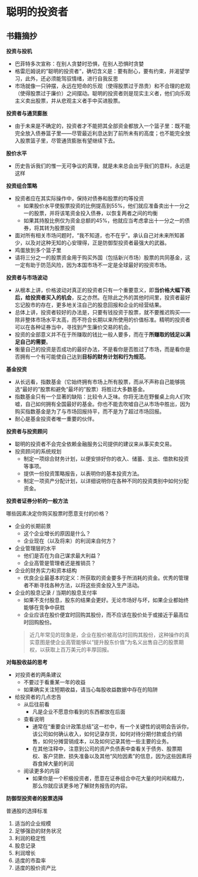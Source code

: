 # 聪明的投资者

## 书籍摘抄

**投资与投机**

- 巴菲特多次宣称：在别人贪婪时恐惧，在别人恐惧时贪婪
- 格雷厄姆说的”聪明的投资者“，确切含义是：要有耐心，要有约束，并渴望学习，此外，还必须能驾驭情绪，进行自我反思
- 市场就像一只钟摆，永远在短命的乐观（使得股票过于昂贵）和不合理的悲观（使得股票过于廉价）之间摆动。聪明的投资者则是现实主义者，他们向乐观主义卖出股票，并从悲观主义者手中买进股票。

**投资者与通货膨胀**

- 由于未来是不确定的，投资者才不能把其全部资金都放入一个篮子里：既不能完全放入债券篮子里——尽管最近利息达到了前所未有的高度；也不能完全放入股票篮子里，尽管通货膨胀有望继续下去。

**股价水平**

- 历史告诉我们的惟一无可争议的真理，就是未来总会出乎我们的意料，永远是这样

**投资组合策略**

- 投资者应在其实际操作中，保持对债券和股票的均等投资
    * 如果股价水平使股票投资的比例提高到55%，他们就应准备卖出十一分之一的股票，并将该笔资金投入债券，以恢复两者之间的均衡
    * 如果其持股比例仅为资金总额的45%，他就应当考虑拿出十一分之一的债券，将其转为股票投资
- 面对所有相关市场问题时，“我不知道，也不在乎”。承认自己对未来所知甚少，以及对这种无知的心安理得，正是防御型投资者最强大的武器。
- 鸡蛋放到多个篮子里
- 请将三分之一的股票资金用于购买外国（包括新兴市场）股票的共同基金，这一定有助于防范风险，因为本国市场不一定是全球最好的投资市场。

**投资者与市场波动**

- 从根本上讲，价格波动对真正的投资者只有一个重要意义，即**当价格大幅下跌后，给投资者买入的机会**，反之亦然。在除此之外的其他时间里，投资者最好忘记股市的存在，更多地关注自己的股息回报和企业的经营结果。
- 总体上讲，投资者较好的办法是，只要有钱投资于股票，就不要推迟购买——除非整体市场水平太高，而不符合长期以来所使用的价值标准。精明的投资者可以在各种证券当中，寻找到产生廉价交易的机会。
- 投资的全部意义并不在于所赚取的钱比一般人要多，而在于**所赚取的钱足以满足自己的需要**。
- 衡量自己的投资是否成功的最好办法，不是看你是否胜过了市场，而是看你是否拥有一个有可能使自己达到**目标的财务计划和行为规范**。

**基金投资**

- 从长远看，指数基金（它始终拥有市场上所有股票，而从不声称自己能够挑选“最好的”股票和避免“最坏的”股票）将胜过大多数基金。
- 指数基金只有一个显著的缺陷：比较令人乏味。你将无法在野餐桌上向人们吹嘘，自己如何拥有全国最好的基金。你也不能去吹嘘自己从市场中胜出，因为购买指数基金是为了与市场回报持平，而不是为了超过市场回报。
- 耐心是基金投资者唯一重要的伙伴。

**投资者与投资顾问**

- 聪明的投资者不会完全依赖金融服务公司提供的建议来从事买卖交易。
- 投资顾问的系统规划
    * 制定一项综合财务计划，以便安排好你的收入、储蓄、支出、借款和投资等事项。
    * 提供一份投资策略报告，以表明你的基本投资方法。
    * 制定一项资产分配计划，以详细说明你在各种不同的投资类别中如何分配资金。

**投资者证券分析的一般方法**

哪些因素决定你购买股票时愿意支付的价格？

- 企业的长期前景
    * 这个企业增长的原因是什么？
    * 企业现在（以及将来）的利润来自何方？
- 企业管理层的水平
    * 他们是否在为自己谋求最大利益？
    * 企业高管是管理者还是推销员？
- 企业的财务实力和资本结构
    * 优良企业最基本的定义：所获取的资金要多于所消耗的资金。优秀的管理者不断寻找各种方法，以将这些资金投入生产活动。
- 企业的股息记录 / 当期的股息支付率
    * 如果不支付股息，股东的结果会更好。无论市场好与坏，如果企业都始终能够在竞争中获胜
    * 企业应该在股价便宜时回购其股份，而不应该在股价处于或接近于最高位时回购股份。
    > 近几年常见的现象是，企业在股价被高估时回购其股份，这种操作的真实意图是使企业高管能够以“提升股东价值”为名义出售自己的股票期权，以获取上百万美元的丰厚回报。

**对每股收益的思考**

- 对投资者的两条建议
    - 不要过于看重某一年的收益
    - 如果确实关注短期收益，请当心每股收益数据中存在的陷阱
- 给投资者的几点忠告
    * 从后往前看
        * 凡是企业不愿意你看到的东西都放在后面
    * 查看说明
        * 通常在“重要会计政策总结”这一栏中，有一个关键性的说明会告诉你，该公司如何确认收入，如何记录存货，如何对待分期付款或合约销售，如何分摊营销成本，以及如何记录其他一些主要的业务。
        * 在其他注释中，注意到公司的资产负债表中查看关于债务、股票期权、客户贷款、损失准备以及其他“风险因素”的信息，因为这些因素将吞食掉大量的利润
    * 阅读更多的内容
        * 如果你是一个积极投资者，愿意在证券组合中花大量的时间和精力，那么你就应该更多地了解财务报告的内容。

**防御型投资者的股票选择**

普通股的选择标准

1. 适当的企业规模
2. 足够强劲的财务状况
3. 利润的稳定性
4. 股息记录
5. 利润增长
6. 适度的市盈率
7. 适度的股价资产比

